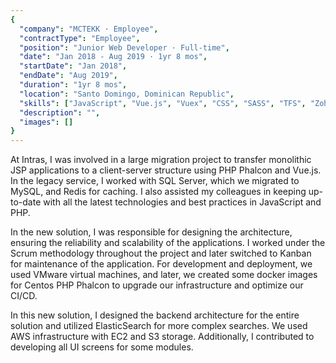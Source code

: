 ```yaml
---
{
  "company": "MCTEKK · Employee",
  "contractType": "Employee",
  "position": "Junior Web Developer · Full-time",
  "date": "Jan 2018 - Aug 2019 · 1yr 8 mos",
  "startDate": "Jan 2018",
  "endDate": "Aug 2019",
  "duration": "1yr 8 mos",
  "location": "Santo Domingo, Dominican Republic",
  "skills": ["JavaScript", "Vue.js", "Vuex", "CSS", "SASS", "TFS", "Zoho", "SCRUM"],
  "description": "",
  "images": []
}
---
```

At Intras, I was involved in a large migration project to transfer monolithic JSP applications to a client-server structure using PHP Phalcon and Vue.js. In the legacy service, I worked with SQL Server, which we migrated to MySQL, and Redis for caching. I also assisted my colleagues in keeping up-to-date with all the latest technologies and best practices in JavaScript and PHP.

In the new solution, I was responsible for designing the architecture, ensuring the reliability and scalability of the applications. I worked under the Scrum methodology throughout the project and later switched to Kanban for maintenance of the application. For development and deployment, we used VMware virtual machines, and later, we created some docker images for Centos PHP Phalcon to upgrade our infrastructure and optimize our CI/CD.

In this new solution, I designed the backend architecture for the entire solution and utilized ElasticSearch for more complex searches. We used AWS infrastructure with EC2 and S3 storage. Additionally, I contributed to developing all UI screens for some modules.
